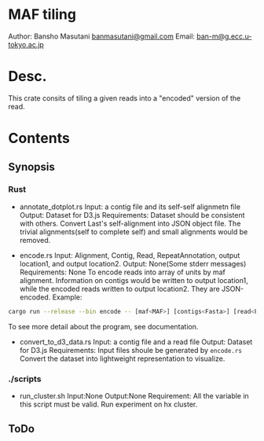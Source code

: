 # MAF tiling

Author: Bansho Masutani banmasutani@gmail.com
Email: ban-m@g.ecc.u-tokyo.ac.jp

# Desc.

This crate consits of tiling a given reads into a "encoded" version of the read.

# Contents


## Synopsis

### Rust

- annotate_dotplot.rs
Input: a contig file<Fasta> and its self-self alignmetn file<LastTAB>
Output: Dataset for D3.js <JSON>
Requirements: Dataset should be consistent with others.
Convert Last's self-alignment into JSON object file. The trivial alignments(self to complete self) and small alignments would be removed.

- encode.rs
Input: Alignment<LastTAB>, Contig<Fasta>, Read<Fasta>, RepeatAnnotation<JSON>, output location1<Path>, and output location2<Path>.
Output: None(Some stderr messages)
Requirements: None
To encode reads into array of units by maf alignment.
Information on contigs would be written to output location1, while
the encoded reads written to output location2. They are JSON-encoded.
Example:
```bash
cargo run --release --bin encode -- [maf<MAF>] [contigs<Fasta>] [read<FASTA>] [repeat annotation<JSON>] [output<PATH>] [output2<Path>]
```
To see more detail about the program, see documentation.

- convert_to_d3_data.rs
Input: a contig file<JSON> and a read file<JSON>
Output: Dataset for D3.js<JSON>
Requirements: Input files shoule be generated by `encode.rs`
Convert the dataset into lightweight representation to visualize.

### ./scripts

- run_cluster.sh
Input:None
Output:None
Requirement: All the variable in this script must be valid.
Run experiment on hx cluster.


## ToDo
